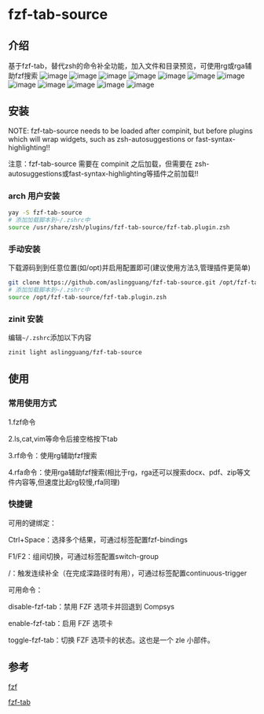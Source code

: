 # fzf-tab-source

## 介绍

基于fzf-tab，替代zsh的命令补全功能，加入文件和目录预览，可使用rg或rga辅助fzf搜索
![image](https://github.com/aslingguang/fzf-tab-source/assets/74995823/02df5260-bc48-4169-9e73-d1aaac3a3c5c)
![image](https://github.com/aslingguang/fzf-tab-source/assets/74995823/7846c09a-d83f-4b0b-93f8-a3e3dd2f468f)
![image](https://github.com/aslingguang/fzf-tab-source/assets/74995823/68b99a1d-d041-45b7-a00a-e11580e15e55)
![image](https://github.com/aslingguang/fzf-tab-source/assets/74995823/b132e672-6b69-4ae6-bc0e-5f3f76ab40e7)
![image](https://github.com/aslingguang/fzf-tab-source/assets/74995823/2c8ea771-bf7f-4591-854b-2ad2928f07c4)
![image](https://github.com/aslingguang/fzf-tab-source/assets/74995823/7cb1f641-6e0f-45ce-b3fb-93908cc084fa)
![image](https://github.com/aslingguang/fzf-tab-source/assets/74995823/20713b23-0452-4a9a-bad9-ca8063592f82)
![image](https://github.com/aslingguang/fzf-tab-source/assets/74995823/44a555a9-9e6f-48b6-83fa-f511cab26ad2)
![image](https://github.com/aslingguang/fzf-tab-source/assets/74995823/6d3b1b7e-ce22-4dfc-8cc8-d3760728ebec)
![image](https://github.com/aslingguang/fzf-tab-source/assets/74995823/83ed8500-4d89-47cb-924d-9739d6fdc6cc)
![image](https://github.com/aslingguang/fzf-tab-source/assets/74995823/5d34ce81-92b3-422d-931f-d4c33c2b27d1)
![image](https://github.com/aslingguang/fzf-tab-source/assets/74995823/d8040cdd-d9d3-42d2-ba5a-09fa7e934530)

## 安装

NOTE: fzf-tab-source needs to be loaded after compinit, but before plugins which will wrap widgets, such as zsh-autosuggestions or fast-syntax-highlighting!!

注意：fzf-tab-source 需要在 compinit 之后加载，但需要在 zsh-autosuggestions或fast-syntax-highlighting等插件之前加载!!

### arch 用户安装

```bash
yay -S fzf-tab-source
# 添加加载脚本到~/.zshrc中
source /usr/share/zsh/plugins/fzf-tab-source/fzf-tab.plugin.zsh
```

### 手动安装

下载源码到到任意位置(如/opt)并启用配置即可(建议使用方法3,管理插件更简单)

```bash
git clone https://github.com/aslingguang/fzf-tab-source.git /opt/fzf-tab-source
# 添加加载脚本到~/.zshrc中
source /opt/fzf-tab-source/fzf-tab.plugin.zsh
```

### zinit 安装

编辑`~/.zshrc`添加以下内容

```bash
zinit light aslingguang/fzf-tab-source
```

## 使用

### 常用使用方式

1.fzf命令

2.ls,cat,vim等命令后接空格按下tab

3.rf命令：使用rg辅助fzf搜索

4.rfa命令：使用rga辅助fzf搜索(相比于rg，rga还可以搜索docx、pdf、zip等文件内容等,但速度比起rg较慢,rfa同理)

### 快捷键

可用的键绑定：

Ctrl+Space：选择多个结果，可通过标签配置fzf-bindings

F1/F2：组间切换，可通过标签配置switch-group

/：触发连续补全（在完成深路径时有用），可通过标签配置continuous-trigger

可用命令：

disable-fzf-tab：禁用 FZF 选项卡并回退到 Compsys

enable-fzf-tab：启用 FZF 选项卡

toggle-fzf-tab：切换 FZF 选项卡的状态。这也是一个 zle 小部件。

## 参考

[fzf](https://github.com/junegunn/fzf)

[fzf-tab](https://github.com/Aloxaf/fzf-tab)
